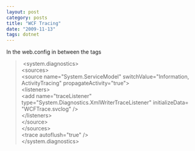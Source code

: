 ```yaml
---
layout: post
category: posts
title: "WCF Tracing"
date: "2009-11-13"
tags: dotnet
---
```


In the web.config in between the <configuration></configuration> tags
> 
>  <system.diagnostics\>  
>             <sources\>  
>                   <source name\="System.ServiceModel"
>                               switchValue\="Information, ActivityTracing"
>                               propagateActivity\="true"\>  
>                         <listeners\>  
>                               <add name\="traceListener"
>                                     type\="System.Diagnostics.XmlWriterTraceListener"
>                                     initializeData\= "WCFTrace.svclog" />  
>                         </listeners\>  
>                   </source\>  
>             </sources\>  
>             <trace autoflush\="true" />  
>       </system.diagnostics\>  
> 
 
